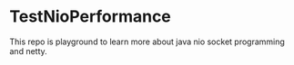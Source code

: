 # TestNioPerformance
This repo is playground to learn more about java nio socket programming and netty. 
